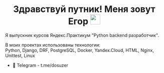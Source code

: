 <h1 align="center">Здравствуй путник! Меня зовут Егор 
<img src="https://github.com/blackcater/blackcater/raw/main/images/Hi.gif" height="32"/></h1>

Я выпускник курсов Яндекс.Практикум "Python backend разработчик".

В моих проектах использованы технологии:  
Python, Django, DRF, PostgreSQL, Docker, Yandex.Cloud, HTML, Nginx, Unittest, Linux
- 💬 Telegram - t.me/dosuzer




<!--
**DOSuzer/DOSuzer** is a ✨ _special_ ✨ repository because its `README.md` (this file) appears on your GitHub profile.
### Здравствуй путник! 👋
Here are some ideas to get you started:

- 🔭 I’m currently working on ...
- 🌱 I’m currently learning ...
- 👯 I’m looking to collaborate on ...
- 🤔 I’m looking for help with ...
- 💬 Ask me about ...
- 📫 How to reach me: ...
- 😄 Pronouns: ...
- ⚡ Fun fact: ...
-->
